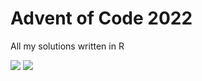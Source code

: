 # Advent of Code 2022
All my solutions written in R

![](https://img.shields.io/badge/stars%20⭐-17-yellow)
![](https://img.shields.io/badge/days%20completed-8-red)

